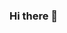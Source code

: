 ### Hi there 👋

<!--
**kalibudz/kalibudz** is a ✨ _special_ ✨ repository because its `README.md` (this file) appears on your GitHub profile.

Here are some ideas to get you started:

- 🔭 I’m currently working on excel atendance recording files and 
- 🌱 I’m currently learning ruby language
- 👯 I’m looking to collaborate on web3 projects
- 🤔 I’m looking for help with building web3 based businesses
- 💬 Ask me about ...
- 📫 How to reach me: https://twitter.com/sebientja

-->
